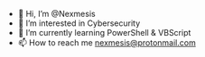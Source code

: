 - 👋 Hi, I’m @Nexmesis
- 👀 I’m interested in Cybersecurity
- 🌱 I’m currently learning PowerShell & VBScript
- 📫 How to reach me nexmesis@protonmail.com

<!---
Nexmesis/Nex
--->
